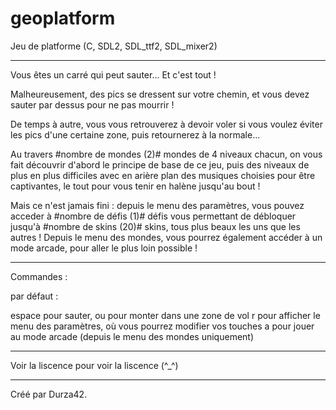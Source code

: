 # geoplatform
Jeu de platforme (C, SDL2, SDL_ttf2, SDL_mixer2)

--------------------------------------------------------------

Vous êtes un carré qui peut sauter... Et c'est tout !

Malheureusement, des pics se dressent sur votre chemin, et vous devez sauter par dessus pour ne pas mourrir !

De temps à autre, vous vous retrouverez à devoir voler si vous voulez éviter les pics d'une certaine zone, puis retournerez à la normale...

Au travers #nombre de mondes (2)# mondes de 4 niveaux chacun, on vous fait découvrir d'abord le principe de base de ce jeu, puis des niveaux de plus en plus difficiles avec en arière plan des musiques choisies pour être captivantes, le tout pour vous tenir en halène jusqu'au bout !

Mais ce n'est jamais fini : depuis le menu des paramètres, vous pouvez acceder à #nombre de défis (1)# défis vous permettant de débloquer jusqu'à #nombre de skins (20)# skins, tous plus beaux les uns que les autres !
Depuis le menu des mondes, vous pourrez également accéder à un mode arcade, pour aller le plus loin possible !


---------------------------------------------------------------

Commandes :

par défaut : 

espace pour sauter, ou pour monter dans une zone de vol
r pour afficher le menu des paramètres, où vous pourrez modifier vos touches
a pour jouer au mode arcade (depuis le menu des mondes uniquement)


----------------------------------------------------------------


Voir la liscence pour voir la liscence (^_^)


----------------------------------------------------------------










Créé par Durza42.
